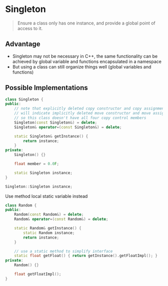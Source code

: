 # Singleton

> Ensure a class only has one instance, and provide a global point of access to it.

## Advantage
* Singleton may not be necessary in C++, the same functionality can be achieved by global variable and functions encapsulated in a namespace
* But using a class can still organize things well (global variables and functions)

## Possible Implementations
```cpp
class Singleton {
public:
    // note that explicitly deleted copy constructor and copy assignment operator
    // will indicate implicitly deleted move constructor and move assignment operator
    // so this class doesn't have all four copy control members
    Singleton(const Singleton&) = delete;
    Singleton& operator=(const Singleton&) = delete;

    static Singleton& getInstance() {
        return instance;
    }
private:
    Singleton() {}

    float member = 0.0F;

    static Singleton instance;
}

Singleton::Singleton instance;
```

Use method local static variable instead
```cpp
class Random {
public:
    Random(const Random&) = delete;
    Random& operator=(const Random&) = delete;

    static Random& getInstance() {
        static Random instance;
        return instance;
    }

    // use a static method to simplify interface
    static float getFloat() { return getInstance().getFloatImpl(); }
private:
    Random() {}

    float getFloatImpl();
}
```
